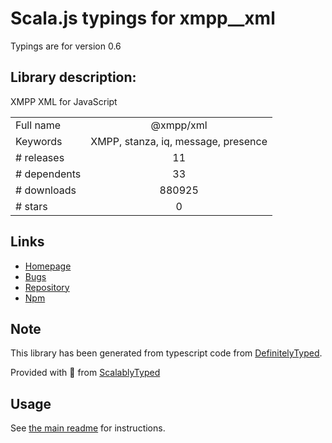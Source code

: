 
# Scala.js typings for xmpp__xml

Typings are for version 0.6

## Library description:
XMPP XML for JavaScript

|                    |                 |
| ------------------ | :-------------: |
| Full name          | @xmpp/xml |
| Keywords           | XMPP, stanza, iq, message, presence |
| # releases         | 11 |
| # dependents       | 33 |
| # downloads        | 880925 |
| # stars            | 0 |

## Links
- [Homepage](https://github.com/xmppjs/xmpp.js/tree/master/packages/xml)
- [Bugs](http://github.com/xmppjs/xmpp.js/issues)
- [Repository](https://github.com/xmppjs/xmpp.js)
- [Npm](https://www.npmjs.com/package/%40xmpp%2Fxml)
    


## Note
This library has been generated from typescript code from [DefinitelyTyped](https://definitelytyped.org).

Provided with :purple_heart: from [ScalablyTyped](https://github.com/oyvindberg/ScalablyTyped)

## Usage
See [the main readme](../../readme.md) for instructions.


